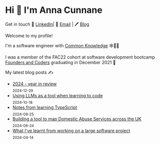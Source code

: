 # Hi 👋 I'm Anna Cunnane

Get in touch 💼 [LinkedIn](https://www.linkedin.com/in/annacunnane/)|
📧 <a href="mailto:anna_cunnane@proton.me"> Email</a> |
🖊️ [Blog](https://www.annacunnane.co.uk/)

Welcome to my profile!

I'm a software engineer with [Common Knowledge](https://commonknowledge.coop/) 🕸️👩‍💻

I was a member of the FAC22 cohort at software development bootcamp [Founders and Coders](https://www.foundersandcoders.com/) graduating in December 2021 
💫


My latest blog posts ✍️
- [2024 - year in review](https://annacunnane.co.uk/2024-year-in-review/) <br/> <sub>2024-12-29</sub>
- [Using LLMs as a tool when learning to code](https://annacunnane.co.uk/using-llms-learning-to-code/) <br/> <sub>2024-10-18</sub>
- [Notes from learning TypeScript](https://annacunnane.co.uk/notes-from-learning-typescript/) <br/> <sub>2024-08-25</sub>
- [Building a tool to map Domestic Abuse Services across the UK](https://annacunnane.co.uk/mapping-da-services-uk/) <br/> <sub>2024-06-24</sub>
- [What I've learnt from working on a large software project](https://annacunnane.co.uk/what-i've-learnt-from-working-on-a-large-software-project/) <br/> <sub>2024-04-14</sub>







